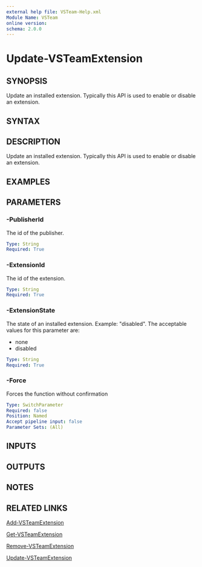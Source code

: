 ```yaml
---
external help file: VSTeam-Help.xml
Module Name: VSTeam
online version:
schema: 2.0.0
---
```


# Update-VSTeamExtension

## SYNOPSIS

Update an installed extension. Typically this API is used to enable or disable an extension.

## SYNTAX

## DESCRIPTION

Update an installed extension. Typically this API is used to enable or disable an extension.

## EXAMPLES

## PARAMETERS

### -PublisherId

The id of the publisher.

```yaml
Type: String
Required: True
```

### -ExtensionId

The id of the extension.

```yaml
Type: String
Required: True
```

### -ExtensionState

The state of an installed extension. Example: "disabled". The acceptable values for this parameter are:

- none
- disabled

```yaml
Type: String
Required: True
```

### -Force

Forces the function without confirmation

```yaml
Type: SwitchParameter
Required: false
Position: Named
Accept pipeline input: false
Parameter Sets: (All)
```

## INPUTS

## OUTPUTS

## NOTES

## RELATED LINKS

[Add-VSTeamExtension](Add-VSTeamExtension.md)

[Get-VSTeamExtension](Get-VSTeamExtension.md)

[Remove-VSTeamExtension](Remove-VSTeamExtension.md)

[Update-VSTeamExtension](Update-VSTeamExtension.md)

